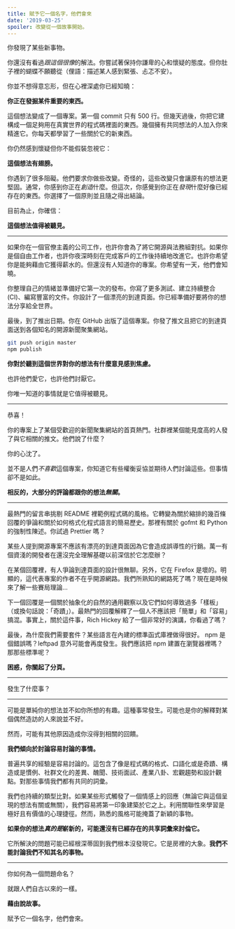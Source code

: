```yaml
---
title: 賦予它一個名字，他們會來
date: '2019-03-25'
spoiler: 改變從一個故事開始。
---
```


你發現了某些新事物。

你還沒有看過*跟這個很像*的解法。你嘗試著保持你謙卑的心和懷疑的態度。但你肚子裡的蝴蝶不願聽從（俚語：描述某人感到緊張、忐忑不安）。

你並不想得意忘形，但在心裡深處你已經知曉：

**你正在發掘某件重要的東西。**

這個想法變成了一個專案。第一個 commit 只有 500 行。但幾天過後，你把它建構成一個足夠用在真實世界的程式碼裡面的東西。幾個擁有共同想法的人加入你來精進它。你每天都學習了一些關於它的新東西。

你仍然感到懷疑但你不能假裝忽視它：

**這個想法有翅膀。**

你遇到了很多阻礙。他們要求你做些改變。奇怪的，這些改變只會讓原有的想法更堅固。通常，你感到你正在*創造*什麼。但這次，你感覺到你正在*發現*什麼好像已經存在的東西。你選擇了一個原則並且隨之得出結論。

目前為止，你確信：

**這個想法值得被聽見。**

---

如果你在一個官僚主義的公司工作，也許你會為了將它開源與法務組對抗。如果你是個自由工作者，也許你夜深時刻在完成客戶的工作後持續地改進它。也許你希望你是能夠藉由它獲得薪水的。但還沒有人知道你的專案。你希望有一天，他們會知曉。

你整理自己的情緒並準備好它第一次的發布。你寫了更多測試、建立持續整合 (CI)、編寫豐富的文件。你設計了一個漂亮的到達頁面。你已經準備好要將你的想法分享給全世界。

最後，到了推出日期。你在 GitHub 出版了這個專案。你發了推文且把它的到達頁面送到各個知名的開源新聞聚集網站。

```bash
git push origin master
npm publish
```

**你對於聽到這個世界對你的想法有什麼意見感到焦慮。**

也許他們愛它，也許他們討厭它。

你唯一知道的事情就是它值得被聽見。

---

恭喜！

你的專案上了某個受歡迎的新聞聚集網站的首頁熱門。社群裡某個能見度高的人發了與它相關的推文。他們說了什麼？

你的心沈了。

並不是人們*不喜歡*這個專案，你知道它有些權衡妥協並期待人們討論這些。但事情卻不是如此。

**相反的，大部分的評論都跟你的想法*無關*。**
****

最熱門的留言串挑剔 README 裡範例程式碼的風格。它轉變為關於縮排的幾百條回覆的爭論和關於如何格式化程式語言的簡易歷史。那裡有關於 gofmt 和 Python 的強制性陳述。你試過 Prettier 嗎？

某些人提到開源專案不應該有漂亮的到達頁面因為它會造成誤導性的行銷。萬一有個資淺的開發者在還沒完全理解基礎以前深信於它怎麼辦？

在某個回覆裡，有人爭論到達頁面的設計很無聊。另外，它在 Firefox 是壞的。明顯的，這代表專案的作者不在乎開源網路。我們所熟知的網路死了嗎？現在是時候來了解一些賽局理論...

下一個回覆是一個關於抽象化的自然的通用觀察以及它們如何導致過多「樣板」（或換句話說：「奇蹟」）。最熱門的回覆解釋了一個人不應該把「簡單」和「容易」搞混。事實上，關於這件事，Rich Hickey 給了一個非常好的演講，你看過了嗎？

最後，為什麼我們需要套件？某些語言在內建的標準函式庫裡做得很好。 npm 是個錯誤嗎？leftpad 意外可能會再度發生。我們應該把 npm 建置在瀏覽器裡嗎？那那些標準呢？

**困惑，你關起了分頁。**

---

發生了什麼事？

---

可能是單純你的想法並不如你所想的有趣。這種事常發生。可能也是你的解釋對某個偶然造訪的人來說並不好。

然而，可能有其他原因造成你沒得到相關的回饋。

**我們傾向於討論容易討論的事情。**

普遍共享的經驗是容易討論的。這包含了像是程式碼的格式、口語化或是奇蹟、構造或是慣例、社群文化的差異、醜聞、技術面試、產業八卦、宏觀趨勢和設計觀點。對那些事情我們都有共同的詞彙。

我們也持續的類型比對。如果某些形式觸發了一個情感上的回應（無論它與這個呈現的想法有關或無關），我們容易將第一印象建築於它之上。利用關聯性來學習是極好且有價值的心理捷徑。然而，熟悉的風格可能掩蓋了新穎的事物。

**如果你的想法*真的是*嶄新的，可能還沒有已經存在的共享詞彙來討倫它。**

它所解決的問題可能已經根深蒂固到我們根本沒發現它。它是房裡的大象。**我們不能討論我們不知其名的事物。**

---

你如何為一個問題命名？

就跟人們自古以來的一樣。

**藉由說故事。**

賦予它一個名字，他們會來。
